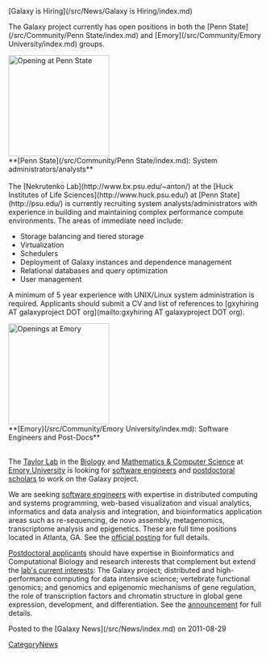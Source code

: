 <div class='newsItemHeader'>[Galaxy is Hiring](/src/News/Galaxy is Hiring/index.md)</div>

The Galaxy project currently has open positions in both the [Penn State](/src/Community/Penn State/index.md) and [Emory](/src/Community/Emory University/index.md) groups.

<div class='right'><a href='http://www.bx.psu.edu/~anton/'><img src="/src/Images/Logos/PennStateLogo.jpg" alt="Opening at Penn State" width="200" /></a></div>
**[Penn State](/src/Community/Penn State/index.md): System administrators/analysts**
<br /><br />
The [Nekrutenko Lab](http://www.bx.psu.edu/~anton/) at the [Huck Institutes of Life Sciences](http://www.huck.psu.edu/) at [Penn State](http://psu.edu/) is currently recruiting system analysts/administrators with experience in building and maintaining complex performance compute environments. The areas of immediate need include:

* Storage balancing and tiered storage
* Virtualization
* Schedulers
* Deployment of Galaxy instances and dependence management
* Relational databases and query optimization
* User management

A minimum of 5 year experience with UNIX/Linux system administration is required. Applicants should submit a CV and list of references to [gxyhiring AT galaxyproject DOT org](mailto:gxyhiring AT galaxyproject DOT org). 


<div class='right'><a href='http://bx.mathcs.emory.edu/joining/'><img src="/src/Images/Logos/EmoryLogo.jpg" alt="Openings at Emory" width="200" /></a></div>
**[Emory](/src/Community/Emory University/index.md): Software Engineers and Post-Docs**
<br /><br />

The [Taylor Lab](http://bx.mathcs.emory.edu/) in the [Biology](http://www.biology.emory.edu) and [Mathematics & Computer Science](http://www.mathcs.emory.edu) at [Emory University](http://emory.edu/) is looking for 
[software engineers](http://bx.mathcs.emory.edu/joining/sw/) and [postdoctoral scholars](http://bx.mathcs.emory.edu/joining/postdocs/) to work on the Galaxy project.  

We are seeking [software engineers](http://bx.mathcs.emory.edu/joining/sw/) with expertise in distributed computing and systems programming, web-based visualization and visual analytics, informatics and data analysis and integration, and bioinformatics application areas such as re-sequencing, de novo assembly, metagenomics, transcriptome analysis and epigenetics.  These are full time positions located in Atlanta, GA.  See the [official posting](http://bx.mathcs.emory.edu/joining/sw/) for full details.

[Postdoctoral applicants](http://bx.mathcs.emory.edu/joining/postdocs/) should have expertise in Bioinformatics and Computational Biology and research interests that complement but extend the [lab's current interests](http://bx.mathcs.emory.edu/research/): The Galaxy project; distributed and high-performance computing for data intensive science; vertebrate functional genomics; and genomics and epigenomic mechanisms of gene regulation, the role of transcription factors and chromatin structure in global gene expression, development, and differentiation.  See the [announcement](http://bx.mathcs.emory.edu/joining/postdocs/) for full details.

<div class='newsItemFooter'>Posted to the [Galaxy News](/src/News/index.md) on 2011-08-29</div>

[CategoryNews](/src/CategoryNews/index.md)
